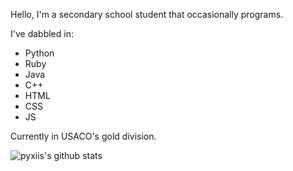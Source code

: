 Hello, I'm a secondary school student that occasionally programs.

I've dabbled in:
- Python
- Ruby
- Java
- C++
- HTML
- CSS
- JS

Currently in USACO's gold division.

![pyxiis's github stats](https://github-readme-stats.vercel.app/api?username=pyxiis)
